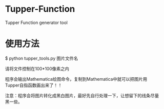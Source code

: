 # Tupper-Function
Tupper Function generator tool
# 使用方法
$ python tupper_tools.py 图片文件名


请将文件控制在100*100像素之内

程序会输出Mathematica绘图命令，复制到Mathematica中就可以把图片用Tupper自指函数画出来了！！

注意：程序会将图片转化成黑白图片，最好先自行处理一下，让想留下的线条尽量黑一些。
